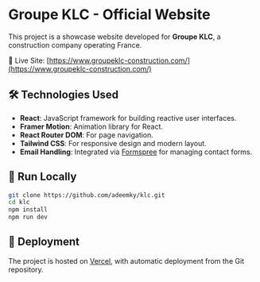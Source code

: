 # Groupe KLC - Official Website

This project is a showcase website developed for **Groupe KLC**, a construction company operating France.

🔗 Live Site: [https://www.groupeklc-construction.com/](https://www.groupeklc-construction.com/)

## 🛠️ Technologies Used

- **React**: JavaScript framework for building reactive user interfaces.
- **Framer Motion**: Animation library for React.
- **React Router DOM**: For page navigation.
- **Tailwind CSS**: For responsive design and modern layout.
- **Email Handling**: Integrated via [Formspree](https://formspree.io/) for managing contact forms.

## 🔧 Run Locally

```bash
git clone https://github.com/adeemky/klc.git
cd klc
npm install
npm run dev
```

## 📁 Deployment

The project is hosted on [Vercel](https://vercel.com/), with automatic deployment from the Git repository.
